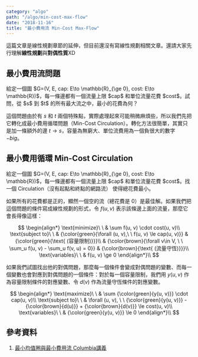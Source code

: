 ```yaml
---
category: "algo"
path: "/algo/min-cost-max-flow"
date: "2018-11-16"
title: "最小費用流 Min-Cost Max-Flow"
---
```


這篇文章是線性規劃章節的延伸，但目前還沒有寫線性規劃相關文章。還請大家先行理解**線性規劃**與**對偶性質**XD

## 最小費用流問題

<div class="message is-info"><div class="message-body">
給定一個圖 $G=(V, E, cap: E\to \mathbb{R}_{\ge 0}, cost: E\to \mathbb{R})$，每一條邊都有一個流量上限 $cap$ 和單位流量花費 $cost$。試問，從 $s$ 到 $t$ 的所有最大流之中，最小的花費為何？
</div></div>

這個問題由於有 $s$ 和 $t$ 兩個特殊點，實際處理起來可能稍微麻煩些，所以我們先把它轉化成最小費用循環問題（Min-Cost Circulation）。轉化方法很簡單，其實只是加一條額外的邊 $t\to s$，容量為無窮大、單位流費用為一個負很大的數字 $-\mathit{big}$。

## 最小費用循環 Min-Cost Circulation

<div class="message is-info"><div class="message-body">
給定一個圖 $G=(V, E, cap: E\to \mathbb{R}_{\ge 0}, cost: E\to \mathbb{R})$，每一條邊都有一個流量上限 $cap$ 和單位流量花費 $cost$。找一個 Circulation（沒有起點和終點的網路流） 使得總花費最小。
</div></div>

如果所有的花費都是正的，顯然一個空的流（總花費是 0）是最佳解。如果我們把這個問題的條件寫成線性規劃的形式，令 $f(u, v)$ 表示該條邊上面的流量，那麼它會長得像這樣：

$$
\begin{align*}
\text{minimize}\ \ & \sum f(u, v) \cdot cost(u, v)\\
\text{subject to}\ \ & {\color{green}{\forall (u, v),\ \ f(u, v) \le cap(u, v)}} & {\color{green}{\text{ (容量限制)}}}\\
& {\color{brown}{\forall v\in V, \ \ \sum_u f(u, v) - \sum_u f(v, u) = 0}} & {\color{brown}{\text{ (流量守恆)}}}\\
\text{variables}\ \ & f(u, v) \ge 0
\end{align*}\\
$$

如果我們試圖找出他的對偶問題，那麼每一個條件會變成對偶問題的變數、而每一個變數也會對應到對偶問題的一個條件：對於每一個容量限制，我們用 $y(u, v)$ 作為容量限制條件的對應變數、令 $d(v)$ 作為流量守恆條件的對應變數。

$$
\begin{align*}
\text{maximize}\ \ & \sum {\color{green}{y(u, v)}} \cdot cap(u, v)\\
\text{subject to}\ \ & \forall (u, v), \ \ {\color{green}{y(u, v)}} - {\color{brown}{d(u)}} + {\color{brown}{d(v)}} \le cost(u, v)\\
\text{variables}\ \ & {\color{green}{y(u, v)}} \le 0
\end{align*}\\
$$

## 參考資料

1. [最小均值圈與最小費用流 Columbia講義](http://www.columbia.edu/~cs2035/courses/ieor6614.S12/mcf-sp.pdf)
